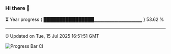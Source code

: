 ### Hi there 👋

⏳ Year progress { ████████████████▁▁▁▁▁▁▁▁▁▁▁▁▁▁ } 53.62 %

---

⏰ Updated on Tue, 15 Jul 2025 16:51:51 GMT

![Progress Bar CI](https://github.com/IshwaranRudhara/GIT-ACTION/workflows/Progress%20Bar%20CI/badge.svg)
